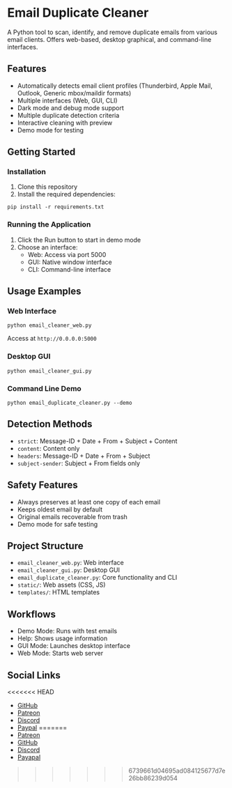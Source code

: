 # Email Duplicate Cleaner

A Python tool to scan, identify, and remove duplicate emails from various email clients. Offers web-based, desktop graphical, and command-line interfaces.

## Features

- Automatically detects email client profiles (Thunderbird, Apple Mail, Outlook, Generic mbox/maildir formats)
- Multiple interfaces (Web, GUI, CLI)
- Dark mode and debug mode support
- Multiple duplicate detection criteria
- Interactive cleaning with preview
- Demo mode for testing


## Getting Started

### Installation

1. Clone this repository
2. Install the required dependencies:
```
pip install -r requirements.txt
```

### Running the Application

1. Click the Run button to start in demo mode
2. Choose an interface:
   - Web: Access via port 5000
   - GUI: Native window interface
   - CLI: Command-line interface

## Usage Examples

### Web Interface
```
python email_cleaner_web.py
```
Access at `http://0.0.0.0:5000`

### Desktop GUI
```
python email_cleaner_gui.py
```

### Command Line Demo
```
python email_duplicate_cleaner.py --demo
```

## Detection Methods

- `strict`: Message-ID + Date + From + Subject + Content
- `content`: Content only
- `headers`: Message-ID + Date + From + Subject  
- `subject-sender`: Subject + From fields only

## Safety Features

- Always preserves at least one copy of each email
- Keeps oldest email by default
- Original emails recoverable from trash
- Demo mode for safe testing

## Project Structure

- `email_cleaner_web.py`: Web interface
- `email_cleaner_gui.py`: Desktop GUI 
- `email_duplicate_cleaner.py`: Core functionality and CLI
- `static/`: Web assets (CSS, JS)
- `templates/`: HTML templates

## Workflows

- Demo Mode: Runs with test emails
- Help: Shows usage information 
- GUI Mode: Launches desktop interface
- Web Mode: Starts web server

## Social Links

<<<<<<< HEAD
- [GitHub](https://github.com/Nsfr750)
- [Patreon](https://www.patreon.com/Nsfr750)
- [Discord](https://discord.gg/BvvkUEP9)
- [Paypal](https://paypal.me/3dmega)
=======
- [Patreon](https://www.patreon.com/Nsfr750)
- [GitHub](https://github.com/Nsfr750)
- [Discord](https://discord.gg/BvvkUEP9)
- [Payapal](https://paypal.me/3dmega)
>>>>>>> 6739661d04695ad084125677d7e26bb86239d054
